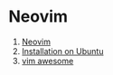 # Neovim

1. [Neovim](https://github.com/neovim/neovim)
1. [Installation on Ubuntu](https://github.com/neovim/neovim/wiki/Installing-Neovim#ubuntu)
1. [vim awesome](https://vimawesome.com/)
